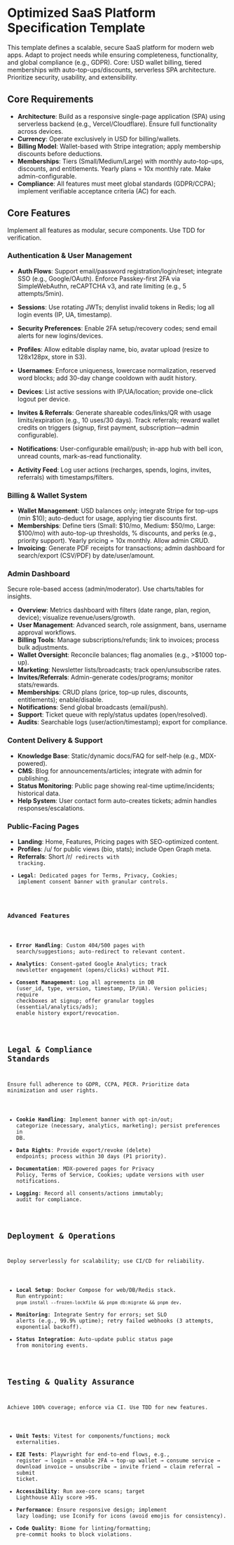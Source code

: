 # Optimized SaaS Platform Specification Template

This template defines a scalable, secure SaaS platform for modern web apps. Adapt to project needs while ensuring completeness, functionality, and global compliance (e.g., GDPR). Core: USD wallet billing, tiered memberships with auto-top-ups/discounts, serverless SPA architecture. Prioritize security, usability, and extensibility.

## Core Requirements
- **Architecture**: Build as a responsive single-page application (SPA) using serverless backend (e.g., Vercel/Cloudflare). Ensure full functionality across devices.
- **Currency**: Operate exclusively in USD for billing/wallets.
- **Billing Model**: Wallet-based with Stripe integration; apply membership discounts before deductions.
- **Memberships**: Tiers (Small/Medium/Large) with monthly auto-top-ups, discounts, and entitlements. Yearly plans = 10x monthly rate. Make admin-configurable.
- **Compliance**: All features must meet global standards (GDPR/CCPA); implement verifiable acceptance criteria (AC) for each.


## Core Features
Implement all features as modular, secure components. Use TDD for verification.

### Authentication & User Management
- **Auth Flows**: Support email/password registration/login/reset; integrate SSO (e.g., Google/OAuth). Enforce Passkey-first 2FA via SimpleWebAuthn, reCAPTCHA v3, and rate limiting (e.g., 5 attempts/5min).
- **Sessions**: Use rotating JWTs; denylist invalid tokens in Redis; log all login events (IP, UA, timestamp).
- **Security Preferences**: Enable 2FA setup/recovery codes; send email alerts for new logins/devices.
- **Profiles**: Allow editable display name, bio, avatar upload (resize to 128x128px, store in S3).
- **Usernames**: Enforce uniqueness, lowercase normalization, reserved word blocks; add 30-day change cooldown with audit history.
- **Devices**: List active sessions with IP/UA/location; provide one-click logout per device.

- **Invites & Referrals**: Generate shareable codes/links/QR with usage limits/expiration (e.g., 10 uses/30 days). Track referrals; reward wallet credits on triggers (signup, first payment, subscription—admin configurable).
- **Notifications**: User-configurable email/push; in-app hub with bell icon, unread counts, mark-as-read functionality.
- **Activity Feed**: Log user actions (recharges, spends, logins, invites, referrals) with timestamps/filters.

### Billing & Wallet System
- **Wallet Management**: USD balances only; integrate Stripe for top-ups (min $10); auto-deduct for usage, applying tier discounts first.
- **Memberships**: Define tiers (Small: $10/mo, Medium: $50/mo, Large: $100/mo) with auto-top-up thresholds, % discounts, and perks (e.g., priority support). Yearly pricing = 10x monthly. Allow admin CRUD.
- **Invoicing**: Generate PDF receipts for transactions; admin dashboard for search/export (CSV/PDF) by date/user/amount.

### Admin Dashboard
Secure role-based access (admin/moderator). Use charts/tables for insights.
- **Overview**: Metrics dashboard with filters (date range, plan, region, device); visualize revenue/users/growth.
- **User Management**: Advanced search, role assignment, bans, username approval workflows.
- **Billing Tools**: Manage subscriptions/refunds; link to invoices; process bulk adjustments.
- **Wallet Oversight**: Reconcile balances; flag anomalies (e.g., >$1000 top-up).
- **Marketing**: Newsletter lists/broadcasts; track open/unsubscribe rates.
- **Invites/Referrals**: Admin-generate codes/programs; monitor stats/rewards.
- **Memberships**: CRUD plans (price, top-up rules, discounts, entitlements); enable/disable.
- **Notifications**: Send global broadcasts (email/push).
- **Support**: Ticket queue with reply/status updates (open/resolved).
- **Audits**: Searchable logs (user/action/timestamp); export for compliance.

### Content Delivery & Support
- **Knowledge Base**: Static/dynamic docs/FAQ for self-help (e.g., MDX-powered).
- **CMS**: Blog for announcements/articles; integrate with admin for publishing.
- **Status Monitoring**: Public page showing real-time uptime/incidents; historical data.
- **Help System**: User contact form auto-creates tickets; admin handles responses/escalations.

### Public-Facing Pages
- **Landing**: Home, Features, Pricing pages with SEO-optimized content.
- **Profiles**: /u/<username> for public views (bio, stats); include Open Graph meta.
- **Referrals**: Short /r/<code> redirects with tracking.
- **Legal**: Dedicated pages for Terms, Privacy, Cookies; implement consent banner with granular controls.

### Advanced Features
- **Error Handling**: Custom 404/500 pages with search/suggestions; auto-redirect to relevant content.
- **Analytics**: Consent-gated Google Analytics; track newsletter engagement (opens/clicks) without PII.
- **Consent Management**: Log all agreements in DB (user_id, type, version, timestamp, IP/UA). Version policies; require checkboxes at signup; offer granular toggles (essential/analytics/ads); enable history export/revocation.

## Legal & Compliance Standards
Ensure full adherence to GDPR, CCPA, PECR. Prioritize data minimization and user rights.
- **Cookie Handling**: Implement banner with opt-in/out; categorize (necessary, analytics, marketing); persist preferences in DB.
- **Data Rights**: Provide export/revoke (delete) endpoints; process within 30 days (P1 priority).
- **Documentation**: MDX-powered pages for Privacy Policy, Terms of Service, Cookies; update versions with user notifications.
- **Logging**: Record all consents/actions immutably; audit for compliance.

## Deployment & Operations
Deploy serverlessly for scalability; use CI/CD for reliability.
- **Local Setup**: Docker Compose for web/DB/Redis stack. Run entrypoint: `pnpm install --frozen-lockfile && pnpm db:migrate && pnpm dev`.
- **Monitoring**: Integrate Sentry for errors; set SLO alerts (e.g., 99.9% uptime); retry failed webhooks (3 attempts, exponential backoff).
- **Status Integration**: Auto-update public status page from monitoring events.

## Testing & Quality Assurance
Achieve 100% coverage; enforce via CI. Use TDD for new features.

- **Unit Tests**: Vitest for components/functions; mock externalities.
- **E2E Tests**: Playwright for end-to-end flows, e.g., register → login → enable 2FA → top-up wallet → consume service → download invoice → unsubscribe → invite friend → claim referral → submit ticket.
- **Accessibility**: Run axe-core scans; target Lighthouse A11y score >95.
- **Performance**: Ensure responsive design; implement lazy loading; use Iconify for icons (avoid emojis for consistency).
- **Code Quality**: Biome for linting/formatting; pre-commit hooks to block violations.